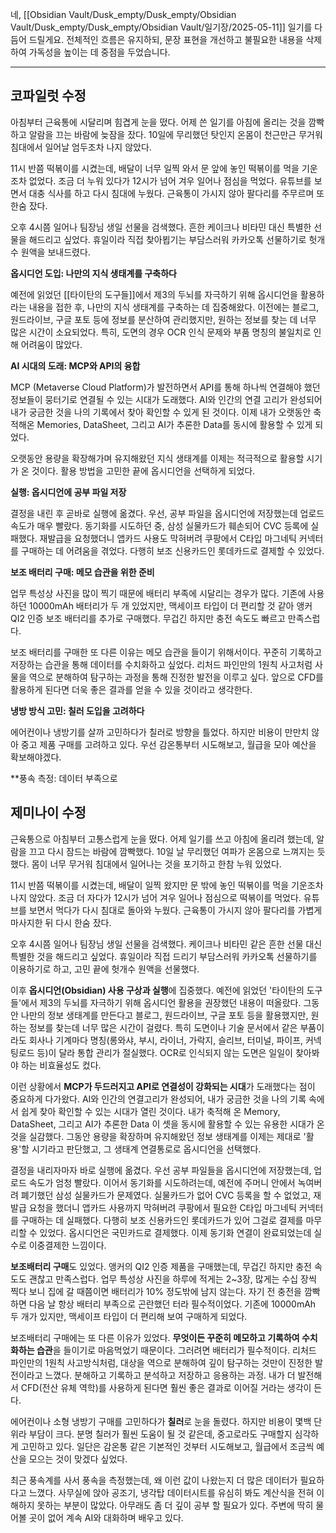 네, [[Obsidian Vault/Dusk_empty/Dusk_empty/Obsidian Vault/Dusk_empty/Dusk_empty/Obsidian Vault/일기장/2025-05-11]] 일기를 다듬어 드릴게요. 전체적인 흐름은 유지하되, 문장 표현을 개선하고 불필요한 내용을 삭제하여 가독성을 높이는 데 중점을 두었습니다.

---

## 코파일럿 수정

아침부터 근육통에 시달리며 힘겹게 눈을 떴다. 어제 쓴 일기를 아침에 올리는 것을 깜빡하고 알람을 끄는 바람에 늦잠을 잤다. 10일에 무리했던 탓인지 온몸이 천근만근 무거워 침대에서 일어날 엄두조차 나지 않았다.

11시 반쯤 떡볶이를 시켰는데, 배달이 너무 일찍 와서 문 앞에 놓인 떡볶이를 먹을 기운조차 없었다. 조금 더 누워 있다가 12시가 넘어 겨우 일어나 점심을 먹었다. 유튜브를 보면서 대충 식사를 하고 다시 침대에 누웠다. 근육통이 가시지 않아 팔다리를 주무르며 또 한숨 잤다.

오후 4시쯤 일어나 팀장님 생일 선물을 검색했다. 흔한 케이크나 비타민 대신 특별한 선물을 해드리고 싶었다. 휴일이라 직접 찾아뵙기는 부담스러워 카카오톡 선물하기로 헛개수 원액을 보내드렸다.

**옵시디언 도입: 나만의 지식 생태계를 구축하다**

예전에 읽었던 [[타이탄의 도구들]]에서 제3의 두뇌를 자극하기 위해 옵시디언을 활용하라는 내용을 접한 후, 나만의 지식 생태계를 구축하는 데 집중해왔다. 이전에는 블로그, 원드라이브, 구글 포토 등에 정보를 분산하여 관리했지만, 원하는 정보를 찾는 데 너무 많은 시간이 소요되었다. 특히, 도면의 경우 OCR 인식 문제와 부품 명칭의 불일치로 인해 어려움이 많았다.

**AI 시대의 도래: MCP와 API의 융합**

MCP (Metaverse Cloud Platform)가 발전하면서 API를 통해 하나씩 연결해야 했던 정보들이 뭉터기로 연결될 수 있는 시대가 도래했다. AI와 인간의 연결 고리가 완성되어 내가 궁금한 것을 나의 기록에서 찾아 확인할 수 있게 된 것이다. 이제 내가 오랫동안 축적해온 Memories, DataSheet, 그리고 AI가 추론한 Data를 동시에 활용할 수 있게 되었다.

오랫동안 용량을 확장해가며 유지해왔던 지식 생태계를 이제는 적극적으로 활용할 시기가 온 것이다. 활용 방법을 고민한 끝에 옵시디언을 선택하게 되었다.

**실행: 옵시디언에 공부 파일 저장**

결정을 내린 후 곧바로 실행에 옮겼다. 우선, 공부 파일을 옵시디언에 저장했는데 업로드 속도가 매우 빨랐다. 동기화를 시도하던 중, 삼성 실물카드가 훼손되어 CVC 등록에 실패했다. 재발급을 요청했더니 앱카드 사용도 막혀버려 쿠팡에서 C타입 마그네틱 커넥터를 구매하는 데 어려움을 겪었다. 다행히 보조 신용카드인 롯데카드로 결제할 수 있었다.

**보조 배터리 구매: 메모 습관을 위한 준비**

업무 특성상 사진을 많이 찍기 때문에 배터리 부족에 시달리는 경우가 많다. 기존에 사용하던 10000mAh 배터리가 두 개 있었지만, 맥세이프 타입이 더 편리할 것 같아 앵커 QI2 인증 보조 배터리를 추가로 구매했다. 무겁긴 하지만 충전 속도도 빠르고 만족스럽다.

보조 배터리를 구매한 또 다른 이유는 메모 습관을 들이기 위해서이다. 꾸준히 기록하고 저장하는 습관을 통해 데이터를 수치화하고 싶었다. 리처드 파인만의 1원칙 사고처럼 사물을 역으로 분해하여 탐구하는 과정을 통해 진정한 발전을 이루고 싶다. 앞으로 CFD를 활용하게 된다면 더욱 좋은 결과를 얻을 수 있을 것이라고 생각한다.

**냉방 방식 고민: 칠러 도입을 고려하다**

에어컨이나 냉방기를 살까 고민하다가 칠러로 방향을 틀었다. 하지만 비용이 만만치 않아 중고 제품 구매를 고려하고 있다. 우선 감온통부터 시도해보고, 월급을 모아 예산을 확보해야겠다.

**풍속 측정: 데이터 부족으로



## 제미나이 수정

근육통으로 아침부터 고통스럽게 눈을 떴다. 어제 일기를 쓰고 아침에 올리려 했는데, 알람을 끄고 다시 잠드는 바람에 깜빡했다. 10일 날 무리했던 여파가 온몸으로 느껴지는 듯했다. 몸이 너무 무거워 침대에서 일어나는 것을 포기하고 한참 누워 있었다.

11시 반쯤 떡볶이를 시켰는데, 배달이 일찍 왔지만 문 밖에 놓인 떡볶이를 먹을 기운조차 나지 않았다. 조금 더 자다가 12시가 넘어 겨우 일어나 점심으로 떡볶이를 먹었다. 유튜브를 보면서 먹다가 다시 침대로 돌아와 누웠다. 근육통이 가시지 않아 팔다리를 가볍게 마사지한 뒤 다시 한숨 잤다.

오후 4시쯤 일어나 팀장님 생일 선물을 검색했다. 케이크나 비타민 같은 흔한 선물 대신 특별한 것을 해드리고 싶었다. 휴일이라 직접 드리기 부담스러워 카카오톡 선물하기를 이용하기로 하고, 고민 끝에 헛개수 원액을 선물했다.

이후 **옵시디언(Obsidian) 사용 구상과 실행**에 집중했다. 예전에 읽었던 '타이탄의 도구들'에서 제3의 두뇌를 자극하기 위해 옵시디언 활용을 권장했던 내용이 떠올랐다. 그동안 나만의 정보 생태계를 만든다고 블로그, 원드라이브, 구글 포토 등을 활용했지만, 원하는 정보를 찾는데 너무 많은 시간이 걸렸다. 특히 도면이나 기술 문서에서 같은 부품이라도 회사나 기계마다 명칭(롱와샤, 부시, 라이너, 가락지, 슬리브, 터미널, 파이프, 커넥팅로드 등)이 달라 통합 관리가 절실했다. OCR로 인식되지 않는 도면은 일일이 찾아봐야 하는 비효율성도 컸다.

이런 상황에서 **MCP가 두드러지고 API로 연결성이 강화되는 시대**가 도래했다는 점이 중요하게 다가왔다. AI와 인간의 연결고리가 완성되어, 내가 궁금한 것을 나의 기록 속에서 쉽게 찾아 확인할 수 있는 시대가 열린 것이다. 내가 축적해 온 Memory, DataSheet, 그리고 AI가 추론한 Data 이 셋을 동시에 활용할 수 있는 유용한 시대가 온 것을 실감했다. 그동안 용량을 확장하며 유지해왔던 정보 생태계를 이제는 제대로 '활용'할 시기라고 판단했고, 그 생태계 연결통로로 옵시디언을 선택했다.

결정을 내리자마자 바로 실행에 옮겼다. 우선 공부 파일들을 옵시디언에 저장했는데, 업로드 속도가 엄청 빨랐다. 이어서 동기화를 시도하려는데, 예전에 주머니 안에서 녹여버려 폐기했던 삼성 실물카드가 문제였다. 실물카드가 없어 CVC 등록을 할 수 없었고, 재발급 요청을 했더니 앱카드 사용까지 막혀버려 쿠팡에서 필요한 C타입 마그네틱 커넥터를 구매하는 데 실패했다. 다행히 보조 신용카드인 롯데카드가 있어 그걸로 결제를 마무리할 수 있었다.
옵시디언은 국민카드로 결제했다. 이제 동기화 연결이 완료되었는데 실수로 이중결제한 느낌이다.  

**보조배터리 구매**도 있었다. 앵커의 QI2 인증 제품을 구매했는데, 무겁긴 하지만 충전 속도도 괜찮고 만족스럽다. 업무 특성상 사진을 하루에 적게는 2~3장, 많게는 수십 장씩 찍다 보니 집에 갈 때쯤이면 배터리가 10% 정도밖에 남지 않는다. 자기 전 충전을 깜빡하면 다음 날 항상 배터리 부족으로 곤란했던 터라 필수적이었다. 기존에 10000mAh 두 개가 있지만, 맥세이프 타입이 더 편리해 보여 구매하게 되었다.

보조배터리 구매에는 또 다른 이유가 있었다. **무엇이든 꾸준히 메모하고 기록하여 수치화하는 습관**을 들이기로 마음먹었기 때문이다. 그러려면 배터리가 필수적이다. 리처드 파인만의 1원칙 사고방식처럼, 대상을 역으로 분해하여 깊이 탐구하는 것만이 진정한 발전이라고 느꼈다. 분해하고 기록하고 분석하고 저장하고 응용하는 과정. 내가 더 발전해서 CFD(전산 유체 역학)를 사용하게 된다면 훨씬 좋은 결과로 이어질 거라는 생각이 든다.

에어컨이나 소형 냉방기 구매를 고민하다가 **칠러**로 눈을 돌렸다. 하지만 비용이 몇백 단위라 부담이 크다. 분명 칠러가 훨씬 도움이 될 것 같은데, 중고로라도 구매할지 심각하게 고민하고 있다. 일단은 감온통 같은 기본적인 것부터 시도해보고, 월급에서 조금씩 예산을 모으는 것이 맞겠다 싶었다.

최근 풍속계를 사서 풍속을 측정했는데, 왜 이런 값이 나왔는지 더 많은 데이터가 필요하다고 느꼈다. 사무실에 앉아 공조기, 냉각탑 데이터시트를 유심히 봐도 계산식을 전혀 이해하지 못하는 부분이 많았다. 아무래도 좀 더 깊이 공부 할 필요가 있다. 주변에 딱히 물어볼 곳이 없어 계속 AI와 대화하며 배우고 있다.